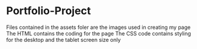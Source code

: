 # Portfolio-Project
Files contained in the assets foler are the images used in creating my page
The HTML contains the coding for the page
The CSS code contains styling for the desktop and the tablet screen size only

